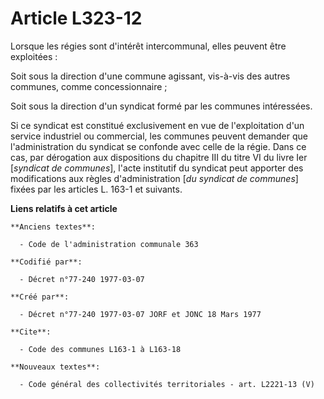 # Article L323-12

Lorsque les régies sont d'intérêt intercommunal, elles peuvent être exploitées :

Soit sous la direction d'une commune agissant, vis-à-vis des autres communes, comme concessionnaire ;

Soit sous la direction d'un syndicat formé par les communes intéressées.

Si ce syndicat est constitué exclusivement en vue de l'exploitation d'un service industriel ou commercial, les communes
peuvent demander que l'administration du syndicat se confonde avec celle de la régie. Dans ce cas, par dérogation aux
dispositions du chapitre III du titre VI du livre Ier [*syndicat de communes*], l'acte institutif du syndicat peut apporter
des modifications aux règles d'administration [*du syndicat de communes*] fixées par les articles L. 163-1 et suivants.

**Liens relatifs à cet article**

	**Anciens textes**:

	  - Code de l'administration communale 363

	**Codifié par**:

	  - Décret n°77-240 1977-03-07

	**Créé par**:

	  - Décret n°77-240 1977-03-07 JORF et JONC 18 Mars 1977

	**Cite**:

	  - Code des communes L163-1 à L163-18

	**Nouveaux textes**:

	  - Code général des collectivités territoriales - art. L2221-13 (V)
